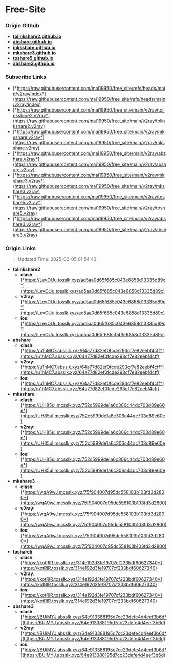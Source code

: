 # Free-Site

### Origin Github

- [**tolinkshare2.github.io**](https://github.com/tolinkshare2/tolinkshare2.github.io)
- [**abshare.github.io**](https://github.com/abshare/abshare.github.io)
- [**mksshare.github.io**](https://github.com/mksshare/mksshare.github.io)
- [**mkshare3.github.io**](https://github.com/mkshare3/mkshare3.github.io)
- [**toshare5.github.io**](https://github.com/toshare5/toshare5.github.io)
- [**abshare3.github.io**](https://github.com/abshare3/abshare3.github.io)

### Subscribe Links

- [*https://raw.githubusercontent.com/mai19950/free_site/refs/heads/main/v2ray/index*](https://raw.githubusercontent.com/mai19950/free_site/refs/heads/main/v2ray/index)
- [*https://raw.githubusercontent.com/mai19950/free_site/main/v2ray/tolinkshare2.v2ray*](https://raw.githubusercontent.com/mai19950/free_site/main/v2ray/tolinkshare2.v2ray)
- [*https://raw.githubusercontent.com/mai19950/free_site/main/v2ray/mksshare.v2ray*](https://raw.githubusercontent.com/mai19950/free_site/main/v2ray/mksshare.v2ray)
- [*https://raw.githubusercontent.com/mai19950/free_site/main/v2ray/abshare.v2ray*](https://raw.githubusercontent.com/mai19950/free_site/main/v2ray/abshare.v2ray)
- [*https://raw.githubusercontent.com/mai19950/free_site/main/v2ray/mkshare3.v2ray*](https://raw.githubusercontent.com/mai19950/free_site/main/v2ray/mkshare3.v2ray)
- [*https://raw.githubusercontent.com/mai19950/free_site/main/v2ray/toshare5.v2ray*](https://raw.githubusercontent.com/mai19950/free_site/main/v2ray/toshare5.v2ray)
- [*https://raw.githubusercontent.com/mai19950/free_site/main/v2ray/abshare3.v2ray*](https://raw.githubusercontent.com/mai19950/free_site/main/v2ray/abshare3.v2ray)

### Origin Links

> Updated Time: 2025-02-05 01:54:43

- **tolinkshare2**
  - **clash**: [*https://LevOUu.tosslk.xyz/ad5aa0d65f685c043e6858d13335d89c*](https://LevOUu.tosslk.xyz/ad5aa0d65f685c043e6858d13335d89c)
  - **v2ray**: [*https://LevOUu.tosslk.xyz/ad5aa0d65f685c043e6858d13335d89c*](https://LevOUu.tosslk.xyz/ad5aa0d65f685c043e6858d13335d89c)
  - **ios**: [*https://LevOUu.tosslk.xyz/ad5aa0d65f685c043e6858d13335d89c*](https://LevOUu.tosslk.xyz/ad5aa0d65f685c043e6858d13335d89c)
- **abshare**
  - **clash**: [*https://u1hMC7.absslk.xyz/64a77d82ef0fcde293cf7e82eebf4cff*](https://u1hMC7.absslk.xyz/64a77d82ef0fcde293cf7e82eebf4cff)
  - **v2ray**: [*https://u1hMC7.absslk.xyz/64a77d82ef0fcde293cf7e82eebf4cff*](https://u1hMC7.absslk.xyz/64a77d82ef0fcde293cf7e82eebf4cff)
  - **ios**: [*https://u1hMC7.absslk.xyz/64a77d82ef0fcde293cf7e82eebf4cff*](https://u1hMC7.absslk.xyz/64a77d82ef0fcde293cf7e82eebf4cff)
- **mksshare**
  - **clash**: [*https://UH85ul.mcsslk.xyz/752c5999de1a6c306c44dc703d89e60e*](https://UH85ul.mcsslk.xyz/752c5999de1a6c306c44dc703d89e60e)
  - **v2ray**: [*https://UH85ul.mcsslk.xyz/752c5999de1a6c306c44dc703d89e60e*](https://UH85ul.mcsslk.xyz/752c5999de1a6c306c44dc703d89e60e)
  - **ios**: [*https://UH85ul.mcsslk.xyz/752c5999de1a6c306c44dc703d89e60e*](https://UH85ul.mcsslk.xyz/752c5999de1a6c306c44dc703d89e60e)
- **mkshare3**
  - **clash**: [*https://wqA9wJ.mcsslk.xyz/75f904007d95dc558103b103fd3d2800*](https://wqA9wJ.mcsslk.xyz/75f904007d95dc558103b103fd3d2800)
  - **v2ray**: [*https://wqA9wJ.mcsslk.xyz/75f904007d95dc558103b103fd3d2800*](https://wqA9wJ.mcsslk.xyz/75f904007d95dc558103b103fd3d2800)
  - **ios**: [*https://wqA9wJ.mcsslk.xyz/75f904007d95dc558103b103fd3d2800*](https://wqA9wJ.mcsslk.xyz/75f904007d95dc558103b103fd3d2800)
- **toshare5**
  - **clash**: [*https://kotRlR.tosslk.xyz/314e192d3fe19707cf233bdf60627340*](https://kotRlR.tosslk.xyz/314e192d3fe19707cf233bdf60627340)
  - **v2ray**: [*https://kotRlR.tosslk.xyz/314e192d3fe19707cf233bdf60627340*](https://kotRlR.tosslk.xyz/314e192d3fe19707cf233bdf60627340)
  - **ios**: [*https://kotRlR.tosslk.xyz/314e192d3fe19707cf233bdf60627340*](https://kotRlR.tosslk.xyz/314e192d3fe19707cf233bdf60627340)
- **abshare3**
  - **clash**: [*https://BUiMYJ.absslk.xyz/64e913388195d7cc23defe4d4eef3b6d*](https://BUiMYJ.absslk.xyz/64e913388195d7cc23defe4d4eef3b6d)
  - **v2ray**: [*https://BUiMYJ.absslk.xyz/64e913388195d7cc23defe4d4eef3b6d*](https://BUiMYJ.absslk.xyz/64e913388195d7cc23defe4d4eef3b6d)
  - **ios**: [*https://BUiMYJ.absslk.xyz/64e913388195d7cc23defe4d4eef3b6d*](https://BUiMYJ.absslk.xyz/64e913388195d7cc23defe4d4eef3b6d)
